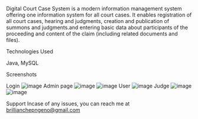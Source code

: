 Digital Court Case System is a modern information management system offering one information system for all court cases. It enables registration of all court cases, hearing and judgments, creation and publication of summons and judgments.and entering basic data about participants of the proceeding and content of the claim (including related documents and files).

Technologies Used

Java, MySQL

Screenshots

Login
![image](https://user-images.githubusercontent.com/33745365/184508001-c9a152b2-76d1-43e8-ab7c-7d88065f7a44.png)
Admin page
![image](https://user-images.githubusercontent.com/33745365/184508014-97a124a2-8cfe-4914-9468-6bb9906c0f65.png)
![image](https://user-images.githubusercontent.com/33745365/184508059-29772475-2fb0-4f41-b65d-dfee7229cef8.png)
User
![image](https://user-images.githubusercontent.com/33745365/184508093-316cc25d-2abc-483e-91d4-a4fbaa5dbddb.png)
Judge
![image](https://user-images.githubusercontent.com/33745365/184508105-b53b94fd-18e4-4ed6-aaab-3e7d538b7c47.png)
![image](https://user-images.githubusercontent.com/33745365/184508117-f1310480-c7c3-4ed6-8390-517975c6f9d9.png)

Support
Incase of any issues, you can reach me at brillianchepngeno@gmail.com
